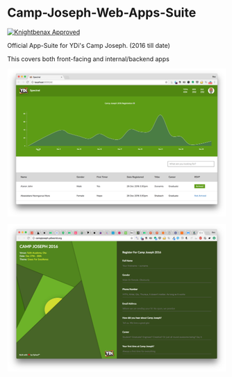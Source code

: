 # Camp-Joseph-Web-Apps-Suite

[![Knightbenax Approved](http://ephodng.com/knightbenax-badge.svg)](https://twitter.com/knightbenax)

Official App-Suite for YDi's Camp Joseph. (2016 till date) 

This covers both front-facing and internal/backend apps

![Spectral - The Admin Backend that manages registration](/desc.png?raw=true "Spectral - The Admin Backend that manages registration")

![Spectral - Registration Portal](/desc_3.png?raw=true "Registration Portal")


